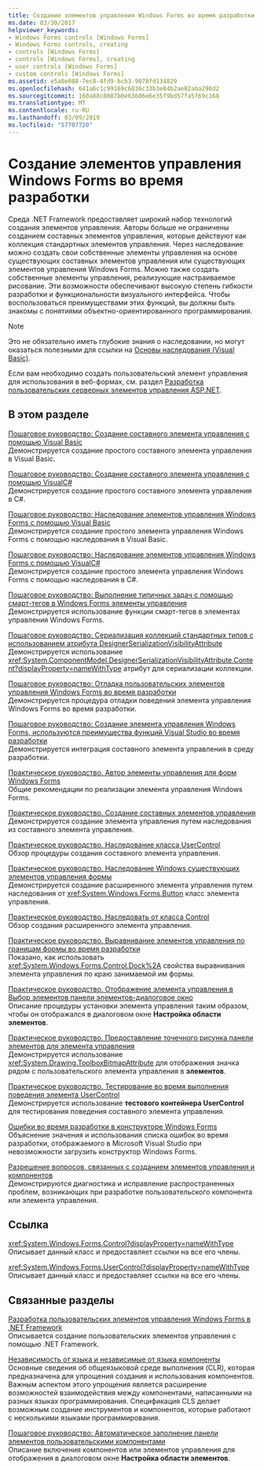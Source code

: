 ```yaml
---
title: Создание элементов управления Windows Forms во время разработки
ms.date: 03/30/2017
helpviewer_keywords:
- Windows Forms controls [Windows Forms]
- Windows Forms controls, creating
- controls [Windows Forms]
- controls [Windows Forms], creating
- user controls [Windows Forms]
- custom controls [Windows Forms]
ms.assetid: e5a8e088-7ec8-4fd9-bcb3-9078fd134829
ms.openlocfilehash: 641a6c1c99169c6836c33b3e84b2ae02aba298d2
ms.sourcegitcommit: 160a88c8087b0e63606e6e35f9bd57fa5f69c168
ms.translationtype: MT
ms.contentlocale: ru-RU
ms.lasthandoff: 03/09/2019
ms.locfileid: "57707720"
---
```

# <a name="developing-windows-forms-controls-at-design-time"></a>Создание элементов управления Windows Forms во время разработки
Среда .NET Framework предоставляет широкий набор технологий создания элементов управления. Авторы больше не ограничены созданием составных элементов управления, которые действуют как коллекция стандартных элементов управления. Через наследование можно создать свои собственные элементы управления на основе существующих составных элементов управления или существующих элементов управления Windows Forms. Можно также создать собственные элементы управления, реализующие настраиваемое рисование. Эти возможности обеспечивают высокую степень гибкости разработки и функциональности визуального интерфейса. Чтобы воспользоваться преимуществами этих функций, вы должны быть знакомы с понятиями объектно-ориентированного программирования.  
  
> [!NOTE]
>  Это не обязательно иметь глубокие знания о наследовании, но могут оказаться полезными для ссылки на [Основы наследования (Visual Basic)](~/docs/visual-basic/programming-guide/language-features/objects-and-classes/inheritance-basics.md).  
  
 Если вам необходимо создать пользовательский элемент управления для использования в веб-формах, см. раздел [Разработка пользовательских серверных элементов управления ASP.NET](https://docs.microsoft.com/previous-versions/aspnet/zt27tfhy(v=vs.100)).  
  
## <a name="in-this-section"></a>В этом разделе  
 [Пошаговое руководство: Создание составного элемента управления с помощью Visual Basic](walkthrough-authoring-a-composite-control-with-visual-basic.md)  
 Демонстрируется создание простого составного элемента управления в Visual Basic.  
  
 [Пошаговое руководство: Создание составного элемента управления с помощью VisualC#](walkthrough-authoring-a-composite-control-with-visual-csharp.md)  
 Демонстрируется создание простого составного элемента управления в C#.  
  
 [Пошаговое руководство: Наследование элементов управления Windows Forms с помощью Visual Basic](walkthrough-inheriting-from-a-windows-forms-control-with-visual-basic.md)  
 Демонстрируется создание простого элемента управления Windows Forms с помощью наследования в Visual Basic.  
  
 [Пошаговое руководство: Наследование элементов управления Windows Forms с помощью VisualC#](walkthrough-inheriting-from-a-windows-forms-control-with-visual-csharp.md)  
 Демонстрируется создание простого элемента управления Windows Forms с помощью наследования в C#.  
  
 [Пошаговое руководство: Выполнение типичных задач с помощью смарт-тегов в Windows Forms элементы управления](performing-common-tasks-using-smart-tags-on-wf-controls.md)  
 Демонстрируется использование функции смарт-тегов в элементах управления Windows Forms.  
  
 [Пошаговое руководство: Сериализация коллекций стандартных типов с использованием атрибута DesignerSerializationVisibilityAttribute](serializing-collections-designerserializationvisibilityattribute.md)  
 Демонстрируется использование <xref:System.ComponentModel.DesignerSerializationVisibilityAttribute.Content?displayProperty=nameWithType> атрибут для сериализации коллекции.  
  
 [Пошаговое руководство: Отладка пользовательских элементов управления Windows Forms во время разработки](walkthrough-debugging-custom-windows-forms-controls-at-design-time.md)  
 Демонстрируется процедура отладки поведения элемента управления Windows Forms во время разработки.  
  
 [Пошаговое руководство: Создание элемента управления Windows Forms, используются преимущества функций Visual Studio во время разработки](creating-a-wf-control-design-time-features.md)  
 Демонстрируется интеграция составного элемента управления в среду разработки.  
  
 [Практическое руководство. Автор элементы управления для форм Windows Forms](how-to-author-controls-for-windows-forms.md)  
 Общие рекомендации по реализации элемента управления Windows Forms.  
  
 [Практическое руководство. Создание составных элементов управления](how-to-author-composite-controls.md)  
 Демонстрируется создание элемента управления путем наследования из составного элемента управления.  
  
 [Практическое руководство. Наследование класса UserControl](how-to-inherit-from-the-usercontrol-class.md)  
 Обзор процедуры создания составного элемента управления.  
  
 [Практическое руководство. Наследование Windows существующих элементов управления формы](how-to-inherit-from-existing-windows-forms-controls.md)  
 Демонстрируется создание расширенного элемента управления путем наследования от <xref:System.Windows.Forms.Button> класс элемента управления.  
  
 [Практическое руководство. Наследовать от класса Control](how-to-inherit-from-the-control-class.md)  
 Обзор создания расширенного элемента управления.  
  
 [Практическое руководство. Выравнивание элементов управления по границам формы во время разработки](how-to-align-a-control-to-the-edges-of-forms-at-design-time.md)  
 Показано, как использовать <xref:System.Windows.Forms.Control.Dock%2A> свойства выравнивания элемента управления по краю занимаемой им формы.  
  
 [Практическое руководство. Отображение элемента управления в Выбор элементов панели элементов-диалоговое окно](how-to-display-a-control-in-the-choose-toolbox-items-dialog-box.md)  
 Описание процедуры установки элемента управления таким образом, чтобы он отображался в диалоговом окне **Настройка области элементов**.  
  
 [Практическое руководство. Предоставление точечного рисунка панели элементов для элемента управления](how-to-provide-a-toolbox-bitmap-for-a-control.md)  
 Демонстрируется использование <xref:System.Drawing.ToolboxBitmapAttribute> для отображения значка рядом с пользовательского элемента управления в **элементов**.  
  
 [Практическое руководство. Тестирование во время выполнения поведения элемента UserControl](how-to-test-the-run-time-behavior-of-a-usercontrol.md)  
 Демонстрируется использование **тестового контейнера UserControl** для тестирования поведения составного элемента управления.  
  
 [Ошибки во время разработки в конструкторе Windows Forms](design-time-errors-in-the-windows-forms-designer.md)  
 Объяснение значения и использования списка ошибок во время разработки, отображаемого в Microsoft Visual Studio при невозможности загрузить конструктор Windows Forms.  
  
 [Разрешение вопросов, связанных с созданием элементов управления и компонентов](troubleshooting-control-and-component-authoring.md)  
 Демонстрируются диагностика и исправление распространенных проблем, возникающих при разработке пользовательского компонента или элемента управления.  
  
## <a name="reference"></a>Ссылка  
 <xref:System.Windows.Forms.Control?displayProperty=nameWithType>  
 Описывает данный класс и предоставляет ссылки на все его члены.  
  
 <xref:System.Windows.Forms.UserControl?displayProperty=nameWithType>  
 Описывает данный класс и предоставляет ссылки на все его члены.  
  
## <a name="related-sections"></a>Связанные разделы  
 [Разработка пользовательских элементов управления Windows Forms в .NET Framework](developing-custom-windows-forms-controls.md)  
 Описывается создание пользовательских элементов управления с помощью .NET Framework.  
  
 [Независимость от языка и независимые от языка компоненты](../../../standard/language-independence-and-language-independent-components.md)  
 Основные сведения об общеязыковой среде выполнения (CLR), которая предназначена для упрощения создания и использования компонентов. Важным аспектом этого упрощения является расширение возможностей взаимодействия между компонентами, написанными на разных языках программирования. Спецификация CLS делает возможным создание инструментов и компонентов, которые работают с несколькими языками программирования.  
  
 [Пошаговое руководство: Автоматическое заполнение панели элементов пользовательскими компонентами](walkthrough-automatically-populating-the-toolbox-with-custom-components.md)  
 Описание включения компонентов или элементов управления для отображения в диалоговом окне **Настройка области элементов**.
